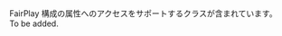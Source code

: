<Namespace Name="Microsoft.WindowsAzure.MediaServices.Client.FairPlay">
  <Docs>
    <summary>FairPlay 構成の属性へのアクセスをサポートするクラスが含まれています。</summary> 
    <remarks>To be added.</remarks>
  </Docs>
</Namespace>
